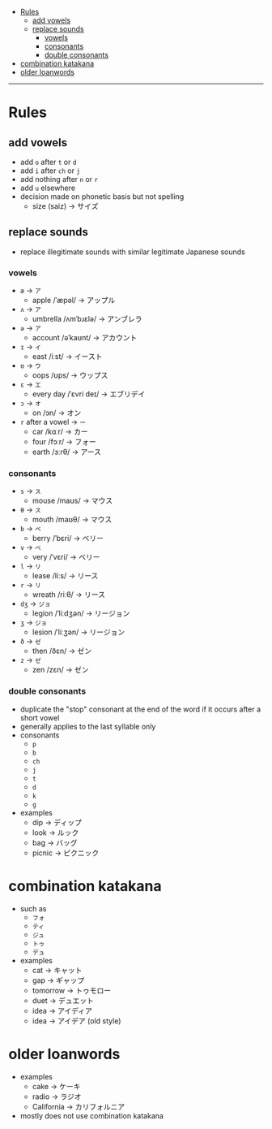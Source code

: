 - [Rules](#rules)
  * [add vowels](#add-vowels)
  * [replace sounds](#replace-sounds)
    + [vowels](#vowels)
    + [consonants](#consonants)
    + [double consonants](#double-consonants)
- [combination katakana](#combination-katakana)
- [older loanwords](#older-loanwords)
____

# Rules

## add vowels

- add `o` after `t` or `d`
- add `i` after `ch` or `j`
- add nothing after `n` or `r`
- add `u` elsewhere
- decision made on phonetic basis but not spelling
  - size (saiz) -> サイズ

## replace sounds

- replace illegitimate sounds with similar legitimate Japanese sounds

### vowels

- `æ` -> `ア`
  * apple /ˈæpəl/ -> アップル
- `ʌ` -> `ア`
  * umbrella /ʌmˈbɹɛlə/ -> アンブレラ
- `ə` -> `ア`
  * account /əˈkaʊnt/ -> アカウント
- `ɪ` -> `イ`
  * east /iːst/ -> イースト
- `ʊ` -> `ウ`
  * oops /ʊps/ -> ウップス
- `ɛ` -> `エ`
  * every day /ˈɛvri deɪ/ -> エブリデイ
- `ɔ` -> `オ`
  * on /ɔn/ -> オン
- `r` after a vowel -> `ー`
  * car /kɑːr/ -> カー
  * four /fɔːr/ -> フォー
  * earth /ɜːrθ/ -> アース

### consonants

- `s` -> `ス`
  * mouse /maʊs/ -> マウス
- `θ` -> `ス`
  * mouth /maʊθ/ -> マウス
- `b` -> `ベ`
  * berry /ˈbɛri/ -> ベリー
- `v` -> `べ`
  * very /ˈvɛri/ -> ベリー
- `l` -> `リ`
  * lease /liːs/ -> リース
- `r` -> `リ`
  * wreath /riːθ/ -> リース
- `dʒ` -> `ジョ`
  * legion /ˈliːdʒən/ -> リージョン
- `ʒ` -> `ジョ`
  * lesion /ˈliːʒən/ -> リージョン
- `ð` -> `ゼ`
  * then /ðɛn/ -> ゼン
- `z` -> `ゼ`
  * zen /zɛn/ -> ゼン

### double consonants

- duplicate the "stop" consonant at the end of the word if it occurs after
  a short vowel
- generally applies to the last syllable only
- consonants
  * `p`
  * `b`
  * `ch`
  * `j`
  * `t`
  * `d`
  * `k`
  * `g`
- examples
  * dip -> ディップ
  * look -> ルック
  * bag -> バッグ
  * picnic -> ピクニック

# combination katakana

- such as
  * `フォ`
  * `ティ`
  * `ジュ`
  * `トゥ`
  * `デュ`
- examples
  * cat -> キャット
  * gap -> ギャップ
  * tomorrow -> トゥモロー
  * duet -> デュエット
  * idea -> アイディア
  * idea -> アイデア (old style)

# older loanwords

- examples
  * cake -> ケーキ
  * radio -> ラジオ
  * California -> カリフォルニア
- mostly does not use combination katakana
